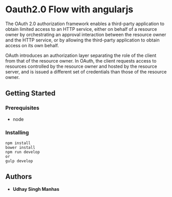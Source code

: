 # Oauth2.0 Flow with angularjs
   The OAuth 2.0 authorization framework enables a third-party
   application to obtain limited access to an HTTP service, either on
   behalf of a resource owner by orchestrating an approval interaction
   between the resource owner and the HTTP service, or by allowing the
   third-party application to obtain access on its own behalf.

   OAuth introduces an authorization layer separating the role of the client from that of the resource
   owner.  In OAuth, the client requests access to resources controlled
   by the resource owner and hosted by the resource server, and is
   issued a different set of credentials than those of the resource
   owner.


## Getting Started

### Prerequisites

* node

### Installing

```
npm install
bower install
npm run develop
or
gulp develop
```

## Authors

* **Udhay Singh Manhas** 

